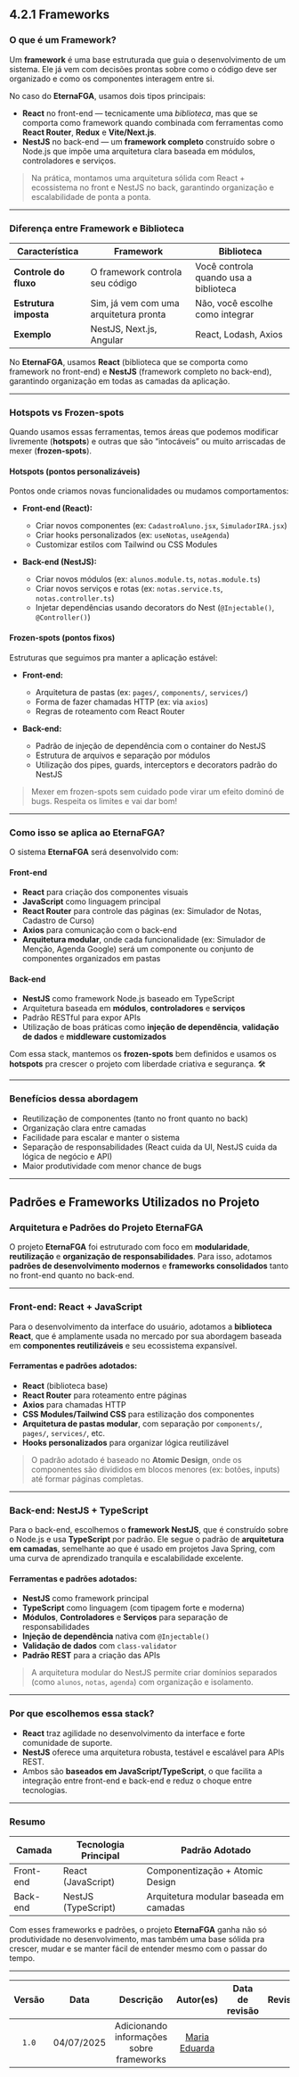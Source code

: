 ## 4.2.1 Frameworks

### O que é um Framework?

Um **framework** é uma base estruturada que guia o desenvolvimento de um sistema. Ele já vem com decisões prontas sobre como o código deve ser organizado e como os componentes interagem entre si.

No caso do **EternaFGA**, usamos dois tipos principais:

- **React** no front-end — tecnicamente uma *biblioteca*, mas que se comporta como framework quando combinada com ferramentas como **React Router**, **Redux** e **Vite/Next.js**.
- **NestJS** no back-end — um **framework completo** construído sobre o Node.js que impõe uma arquitetura clara baseada em módulos, controladores e serviços.

> Na prática, montamos uma arquitetura sólida com React + ecossistema no front e NestJS no back, garantindo organização e escalabilidade de ponta a ponta.

---

### Diferença entre Framework e Biblioteca

| Característica        | Framework                               | Biblioteca                            |
|-----------------------|------------------------------------------|----------------------------------------|
| **Controle do fluxo** | O framework controla seu código          | Você controla quando usa a biblioteca |
| **Estrutura imposta** | Sim, já vem com uma arquitetura pronta   | Não, você escolhe como integrar       |
| **Exemplo**           | NestJS, Next.js, Angular                 | React, Lodash, Axios                   |

No **EternaFGA**, usamos **React** (biblioteca que se comporta como framework no front-end) e **NestJS** (framework completo no back-end), garantindo organização em todas as camadas da aplicação.

---

### Hotspots vs Frozen-spots

Quando usamos essas ferramentas, temos áreas que podemos modificar livremente (**hotspots**) e outras que são “intocáveis” ou muito arriscadas de mexer (**frozen-spots**).

#### Hotspots (pontos personalizáveis)

Pontos onde criamos novas funcionalidades ou mudamos comportamentos:

- **Front-end (React):**
  - Criar novos componentes (ex: `CadastroAluno.jsx`, `SimuladorIRA.jsx`)
  - Criar hooks personalizados (ex: `useNotas`, `useAgenda`)
  - Customizar estilos com Tailwind ou CSS Modules

- **Back-end (NestJS):**
  - Criar novos módulos (ex: `alunos.module.ts`, `notas.module.ts`)
  - Criar novos serviços e rotas (ex: `notas.service.ts`, `notas.controller.ts`)
  - Injetar dependências usando decorators do Nest (`@Injectable()`, `@Controller()`)

#### Frozen-spots (pontos fixos)

Estruturas que seguimos pra manter a aplicação estável:

- **Front-end:**
  - Arquitetura de pastas (ex: `pages/`, `components/`, `services/`)
  - Forma de fazer chamadas HTTP (ex: via `axios`)
  - Regras de roteamento com React Router

- **Back-end:**
  - Padrão de injeção de dependência com o container do NestJS
  - Estrutura de arquivos e separação por módulos
  - Utilização dos pipes, guards, interceptors e decorators padrão do NestJS

> Mexer em frozen-spots sem cuidado pode virar um efeito dominó de bugs. Respeita os limites e vai dar bom!

---

### Como isso se aplica ao EternaFGA?

O sistema **EternaFGA** será desenvolvido com:

#### Front-end

- **React** para criação dos componentes visuais
- **JavaScript** como linguagem principal
- **React Router** para controle das páginas (ex: Simulador de Notas, Cadastro de Curso)
- **Axios** para comunicação com o back-end
- **Arquitetura modular**, onde cada funcionalidade (ex: Simulador de Menção, Agenda Google) será um componente ou conjunto de componentes organizados em pastas

#### Back-end

- **NestJS** como framework Node.js baseado em TypeScript
- Arquitetura baseada em **módulos**, **controladores** e **serviços**
- Padrão RESTful para expor APIs
- Utilização de boas práticas como **injeção de dependência**, **validação de dados** e **middleware customizados**

Com essa stack, mantemos os **frozen-spots** bem definidos e usamos os **hotspots** pra crescer o projeto com liberdade criativa e segurança. 🛠️

---

### Benefícios dessa abordagem

- Reutilização de componentes (tanto no front quanto no back)
- Organização clara entre camadas
- Facilidade para escalar e manter o sistema
- Separação de responsabilidades (React cuida da UI, NestJS cuida da lógica de negócio e API)
- Maior produtividade com menor chance de bugs

---

## Padrões e Frameworks Utilizados no Projeto

### Arquitetura e Padrões do Projeto EternaFGA

O projeto **EternaFGA** foi estruturado com foco em **modularidade**, **reutilização** e **organização de responsabilidades**. Para isso, adotamos **padrões de desenvolvimento modernos** e **frameworks consolidados** tanto no front-end quanto no back-end.

---

### Front-end: React + JavaScript

Para o desenvolvimento da interface do usuário, adotamos a **biblioteca React**, que é amplamente usada no mercado por sua abordagem baseada em **componentes reutilizáveis** e seu ecossistema expansível.

#### Ferramentas e padrões adotados:

- **React** (biblioteca base)
- **React Router** para roteamento entre páginas
- **Axios** para chamadas HTTP
- **CSS Modules/Tailwind CSS** para estilização dos componentes
- **Arquitetura de pastas modular**, com separação por `components/`, `pages/`, `services/`, etc.
- **Hooks personalizados** para organizar lógica reutilizável

> O padrão adotado é baseado no **Atomic Design**, onde os componentes são divididos em blocos menores (ex: botões, inputs) até formar páginas completas.

---

### Back-end: NestJS + TypeScript

Para o back-end, escolhemos o **framework NestJS**, que é construído sobre o Node.js e usa **TypeScript** por padrão. Ele segue o padrão de **arquitetura em camadas**, semelhante ao que é usado em projetos Java Spring, com uma curva de aprendizado tranquila e escalabilidade excelente.

#### Ferramentas e padrões adotados:

- **NestJS** como framework principal
- **TypeScript** como linguagem (com tipagem forte e moderna)
- **Módulos**, **Controladores** e **Serviços** para separação de responsabilidades
- **Injeção de dependência** nativa com `@Injectable()`
- **Validação de dados** com `class-validator`
- **Padrão REST** para a criação das APIs

> A arquitetura modular do NestJS permite criar domínios separados (como `alunos`, `notas`, `agenda`) com organização e isolamento.

---

### Por que escolhemos essa stack?

- **React** traz agilidade no desenvolvimento da interface e forte comunidade de suporte.
- **NestJS** oferece uma arquitetura robusta, testável e escalável para APIs REST.
- Ambos são **baseados em JavaScript/TypeScript**, o que facilita a integração entre front-end e back-end e reduz o choque entre tecnologias.

---

### Resumo

| Camada     | Tecnologia Principal | Padrão Adotado                        |
|------------|----------------------|---------------------------------------|
| Front-end  | React (JavaScript)   | Componentização + Atomic Design       |
| Back-end   | NestJS (TypeScript)  | Arquitetura modular baseada em camadas |

Com esses frameworks e padrões, o projeto **EternaFGA** ganha não só produtividade no desenvolvimento, mas também uma base sólida pra crescer, mudar e se manter fácil de entender mesmo com o passar do tempo. 

---

|Versão|Data|Descrição|Autor(es)|Data de revisão|Revisor(es)|
|:-:|:-:|:-:|:-:|:-:|:-:|
|`1.0`|04/07/2025|Adicionando informações sobre frameworks|[Maria Eduarda](https://github.com/DudaV228)|||
